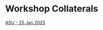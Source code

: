 # Workshop Collaterals

[ASU - 25 Jan 2025](https://github.com/intel-retail/documentation/tree/main/workshops)
